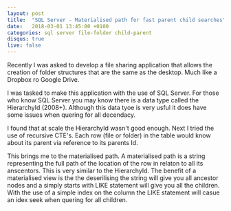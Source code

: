 ```yaml
---
layout: post
title:  "SQL Server - Materialised path for fast parent child searches"
date:   2018-03-01 13:45:00 +0100
categories: sql server file-folder child-parent
disqus: true
live: false
---
```


Recently I was asked to develop a file sharing application that allows the creation of folder structures that are the same as the desktop. Much like a Dropbox ro Google Drive.

I was tasked to make this application with the use of SQL Server. For those who know SQL Server you may know there is a data type called the HierarchyId (2008+). Although this data tyoe is very usful it does have some issues when quering for all decendacy.

I found that at scale the HierarchyId wasn't good enough. Next I tried the use of recursive CTE's. Each row (file or folder) in the table would know about its parent via reference to its parents Id.

This brings me to the materialised path. A materialised path is a string representing the full path of the location of the row in relaton to all its anscentors. This is very similar to the HierarchyId. The benefit of a materialised view is the the deserilising the string will give you all ancestor nodes and a simply starts with LIKE statement will give you all the children. With the use of a simple index on the column the LIKE statement will casue an idex seek when quering for all children.
